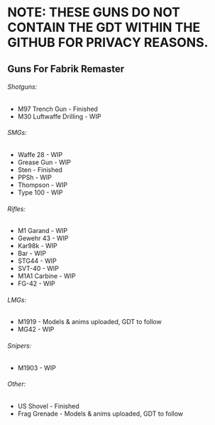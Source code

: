 # NOTE: THESE GUNS DO NOT CONTAIN THE GDT WITHIN THE GITHUB FOR PRIVACY REASONS.

## Guns For Fabrik Remaster


###### Shotguns:

* M97 Trench Gun - Finished
* M30 Luftwaffe Drilling - WIP


###### SMGs:

* Waffe 28 - WIP
* Grease Gun - WIP
* Sten - Finished
* PPSh - WIP
* Thompson - WIP
* Type 100 - WIP


###### Rifles:

* M1 Garand - WIP
* Gewehr 43 - WIP
* Kar98k - WIP
* Bar - WIP
* STG44 - WIP
* SVT-40 - WIP
* M1A1 Carbine - WIP
* FG-42 - WIP


###### LMGs:

* M1919 - Models & anims uploaded, GDT to follow
* MG42 - WIP


###### Snipers:

* M1903 - WIP


###### Other:

* US Shovel - Finished
* Frag Grenade - Models & anims uploaded, GDT to follow


